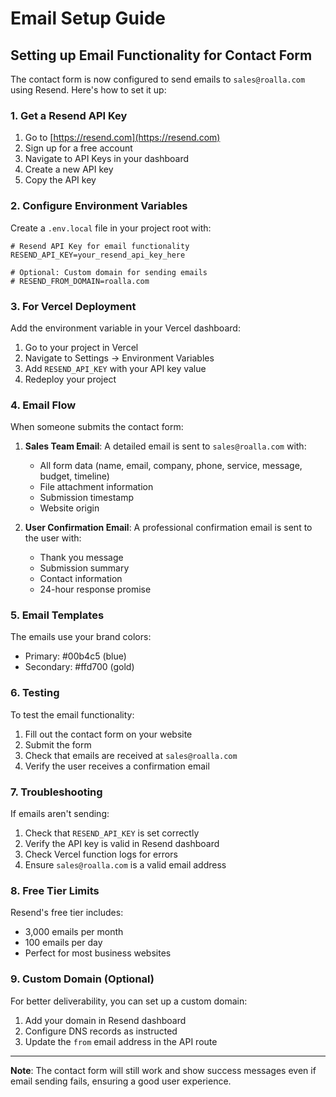 # Email Setup Guide

## Setting up Email Functionality for Contact Form

The contact form is now configured to send emails to `sales@roalla.com` using Resend. Here's how to set it up:

### 1. Get a Resend API Key

1. Go to [https://resend.com](https://resend.com)
2. Sign up for a free account
3. Navigate to API Keys in your dashboard
4. Create a new API key
5. Copy the API key

### 2. Configure Environment Variables

Create a `.env.local` file in your project root with:

```env
# Resend API Key for email functionality
RESEND_API_KEY=your_resend_api_key_here

# Optional: Custom domain for sending emails
# RESEND_FROM_DOMAIN=roalla.com
```

### 3. For Vercel Deployment

Add the environment variable in your Vercel dashboard:

1. Go to your project in Vercel
2. Navigate to Settings → Environment Variables
3. Add `RESEND_API_KEY` with your API key value
4. Redeploy your project

### 4. Email Flow

When someone submits the contact form:

1. **Sales Team Email**: A detailed email is sent to `sales@roalla.com` with:
   - All form data (name, email, company, phone, service, message, budget, timeline)
   - File attachment information
   - Submission timestamp
   - Website origin

2. **User Confirmation Email**: A professional confirmation email is sent to the user with:
   - Thank you message
   - Submission summary
   - Contact information
   - 24-hour response promise

### 5. Email Templates

The emails use your brand colors:
- Primary: #00b4c5 (blue)
- Secondary: #ffd700 (gold)

### 6. Testing

To test the email functionality:

1. Fill out the contact form on your website
2. Submit the form
3. Check that emails are received at `sales@roalla.com`
4. Verify the user receives a confirmation email

### 7. Troubleshooting

If emails aren't sending:

1. Check that `RESEND_API_KEY` is set correctly
2. Verify the API key is valid in Resend dashboard
3. Check Vercel function logs for errors
4. Ensure `sales@roalla.com` is a valid email address

### 8. Free Tier Limits

Resend's free tier includes:
- 3,000 emails per month
- 100 emails per day
- Perfect for most business websites

### 9. Custom Domain (Optional)

For better deliverability, you can set up a custom domain:

1. Add your domain in Resend dashboard
2. Configure DNS records as instructed
3. Update the `from` email address in the API route

---

**Note**: The contact form will still work and show success messages even if email sending fails, ensuring a good user experience. 